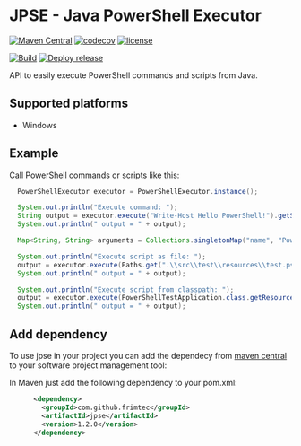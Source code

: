 # JPSE - Java PowerShell Executor
[![Maven Central](https://maven-badges.herokuapp.com/maven-central/com.github.frimtec/jpse/badge.svg)](https://maven-badges.herokuapp.com/maven-central/com.github.frimtec/jpse)
[![codecov](https://codecov.io/gh/frimtec/jpse/branch/master/graph/badge.svg?token=WHFQYWA0EA)](https://codecov.io/gh/frimtec/jpse)
[![license](https://img.shields.io/badge/License-Apache%202.0-blue.svg)](https://opensource.org/licenses/Apache-2.0)

[![Build](https://github.com/frimtec/jpse/workflows/Build/badge.svg)](https://github.com/frimtec/jpse/actions?query=workflow%3ABuild)
[![Deploy release](https://github.com/frimtec/jpse/workflows/Deploy%20release/badge.svg)](https://github.com/frimtec/jpse/actions?query=workflow%3A%22Deploy+release%22)

API to easily execute PowerShell commands and scripts from Java.
 
## Supported platforms
* Windows

## Example
Call PowerShell commands or scripts like this:
```java
  PowerShellExecutor executor = PowerShellExecutor.instance();

  System.out.println("Execute command: ");
  String output = executor.execute("Write-Host Hello PowerShell!").getStandardOutput();
  System.out.println(" output = " + output);

  Map<String, String> arguments = Collections.singletonMap("name", "PowerShell");

  System.out.println("Execute script as file: ");
  output = executor.execute(Paths.get(".\\src\\test\\resources\\test.ps1"), arguments).getStandardOutput();
  System.out.println(" output = " + output);

  System.out.println("Execute script from classpath: ");
  output = executor.execute(PowerShellTestApplication.class.getResourceAsStream("/test.ps1"), arguments).getStandardOutput();
  System.out.println(" output = " + output);
```

## Add dependency
To use jpse in your project you can add the dependecy from [maven central](https://maven-badges.herokuapp.com/maven-central/com.github.frimtec/jpse) to your software project management tool:

In Maven just add the following dependency to your pom.xml:
```xml
      <dependency>
        <groupId>com.github.frimtec</groupId>
        <artifactId>jpse</artifactId>
        <version>1.2.0</version>
      </dependency>
```

